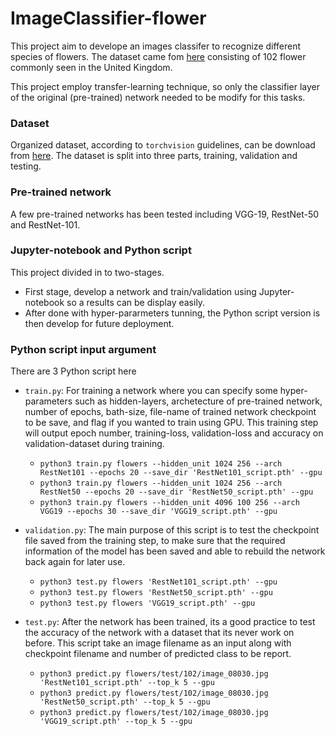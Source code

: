 # ImageClassifier-flower
This project aim to develope an images classifer to recognize different species of flowers. The dataset came fom [here](http://www.robots.ox.ac.uk/~vgg/data/flowers/102/index.html) consisting of 102 flower commonly seen in the United Kingdom.

This project employ transfer-learning technique, so only the classifier layer of the original (pre-trained) network needed to be modify for this tasks.

### Dataset
Organized dataset, according to `torchvision` guidelines, can be download from [here](https://s3.amazonaws.com/content.udacity-data.com/nd089/flower_data.tar.gz). The dataset is split into three parts, training, validation and testing.

### Pre-trained network
A few pre-trained networks has been tested including VGG-19, RestNet-50 and RestNet-101.

### Jupyter-notebook and Python script
This project divided in to two-stages.
- First stage, develop a network and train/validation using Jupyter-notebook so a results can be display easily.
- After done with hyper-pararmeters tunning, the Python script version is then develop for future deployment.

### Python script input argument
There are 3 Python script here
- `train.py`: For training a network where you can specify some hyper-parameters such as hidden-layers, archetecture of pre-trained network, number of epochs, bath-size, file-name of trained network checkpoint to be save, and flag if you wanted to train using GPU.
This training step will output epoch number, training-loss, validation-loss and accuracy on validation-dataset during training.
  - `python3 train.py flowers --hidden_unit 1024 256 --arch RestNet101 --epochs 20 --save_dir 'RestNet101_script.pth' --gpu`
  - `python3 train.py flowers --hidden_unit 1024 256 --arch RestNet50 --epochs 20 --save_dir 'RestNet50_script.pth' --gpu`
  - `python3 train.py flowers --hidden_unit 4096 100 256 --arch VGG19 --epochs 30 --save_dir 'VGG19_script.pth' --gpu`
- `validation.py`: The main purpose of this script is to test the checkpoint file saved from the training step, to make sure that the required information of the model has been saved and able to rebuild the network back again for later use.
  - `python3 test.py flowers 'RestNet101_script.pth' --gpu`
  - `python3 test.py flowers 'RestNet50_script.pth' --gpu`
  - `python3 test.py flowers 'VGG19_script.pth' --gpu`

- `test.py`: After the network has been trained, its a good practice to test the accuracy of the network with a dataset that its never work on before. This script take an image filename as an input along with checkpoint filename and number of predicted class to be report.
  - `python3 predict.py flowers/test/102/image_08030.jpg 'RestNet101_script.pth' --top_k 5 --gpu`
  - `python3 predict.py flowers/test/102/image_08030.jpg 'RestNet50_script.pth' --top_k 5 --gpu`
  - `python3 predict.py flowers/test/102/image_08030.jpg 'VGG19_script.pth' --top_k 5 --gpu`
